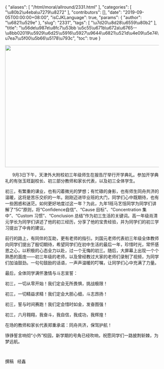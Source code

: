 {
    "aliases": [
        "/html/moral/allround/2331.html"
    ],
    "categories": [
        "\u80b2\u4eba\u7279\u8272"
    ],
    "contributors": [],
    "date": "2019-09-05T00:00:00+08:00",
    "isCJKLanguage": true,
    "params": {
        "author": "\u6821\u529e"
    },
    "slug": "2331",
    "tags": [
        "\u7d20\u8d28\u6559\u80b2"
    ],
    "title": "\u56de\u987e\u8fc7\u53bb  \u5c55\u671b\u672a\u6765--\u8bb02019\u5929\u6d25\u5916\u5927\u9644\u6821\u521d\u4e09\u5e74\u7ea7\u5f00\u5b66\u5178\u793c",
    "toc": true
}


<img
    src="https://cdn.tfls.online/mirror/full/413501b208c16bd757e8a6805f18b0629a50025e.jpg"
    style="display:block;margin-left:auto;margin-right:auto;"
    decoding="async"
    fetchpriority="auto"
    loading="lazy"
    height="400"
    width="600"
/>




      9月3日下午，天津外大附校初三年级师生在报告厅举行开学典礼。参加开学典礼的有张玉旺副校长、初三部分教师和家长代表，以及初三全体学生。








 初三，有繁重的课业，也有闪着微光的梦想；有忙碌的身影，也有师生同舟共济的温暖，这将是苦乐交织的一年。刚刚迈进毕业班的大门，同学们心中既期待，也有一些困惑和迷茫。如何更好地度过这一年？为此，九年1班马艺恬同学为同学们讲解了“5C”原则，将“Confidence自信”、“Cause 目标”、“Concentration 集中”、“Custom 习惯”、“Conclusion 总结”作为初三生活的关键词。高一年级肖清元学长为同学们讲述了他的初三经历，分享了他的宝贵经验，并为同学们的初三学习提出了中肯的建议。




 前行的路上，有同伴的互助，更有老师的指引。刘国元老师代表初三年级全体教师向同学们提出了殷切期待，希望同学们在初中生活的最后一年，珍惜时光，常怀感恩之心，以积极的心态全力以赴，过一个无悔的初三。随后，大屏幕上出现一个个熟悉的面庞——初三年级的老师，以及曾经教过大家的老师们录制了视频，为同学们加油鼓劲。一句句鼓励的话语，一声声温暖的叮嘱，让同学们心中充满了力量。




 最后，全体同学满怀激情与斗志宣誓：




初三，一切从零开始！我们定会无所畏惧，挑战极限！ 




初三，一切精益求精！我们定会大胆心细，斗志昂扬！ 




初三，誓与时间赛跑！我们定会惜时如金，发奋图强！ 




 初三，六月翱翔，我奋斗，我自信，我成功，我辉煌！




 在场的教师和家长代表郑重承诺：同舟共济，保驾护航！




铮铮誓言响彻“小外”校园，新学期的号角已经吹响，祝愿同学们一路披荆斩棘，为梦远航。




  




 撰稿   经鑫



